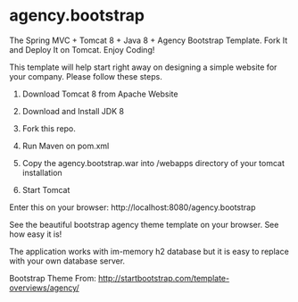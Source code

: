 agency.bootstrap
================

The Spring MVC + Tomcat 8 + Java 8 + Agency Bootstrap Template. Fork It and Deploy It on Tomcat. Enjoy Coding!

This template will help start right away on designing a simple website for your company. Please follow these steps.

1) Download Tomcat 8 from Apache Website

2) Download and Install JDK 8 

3) Fork this repo.

4) Run Maven on pom.xml

5) Copy the agency.bootstrap.war into /webapps directory of your tomcat installation

6) Start Tomcat

Enter this on your browser: http://localhost:8080/agency.bootstrap

See the beautiful bootstrap agency theme template on your browser. See how easy it is!

The application works with im-memory h2 database but it is easy to replace with your own database server.

Bootstrap Theme From:  http://startbootstrap.com/template-overviews/agency/

